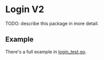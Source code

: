 # Login V2

TODO: describe this package in more detail.

## Example

There's a full example in [login_test.go](login_test.go).
